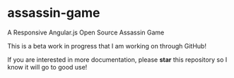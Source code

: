 assassin-game
=============

A Responsive Angular.js Open Source Assassin Game 

This is a beta work in progress that I am working on through GitHub!

If you are interested in more documentation, please **star** this repository so I know it will go to good use!